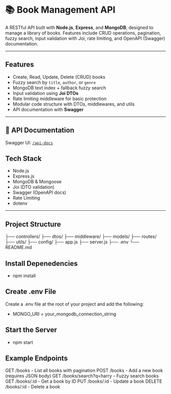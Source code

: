# 📚 Book Management API

A RESTful API built with **Node.js**, **Express**, and **MongoDB**, designed to manage a library of books. Features include CRUD operations, pagination, fuzzy search, input validation with Joi, rate limiting, and OpenAPI (Swagger) documentation.

---

##  Features

- Create, Read, Update, Delete (CRUD) books
- Fuzzy search by `title`, `author`, or `genre`
- MongoDB text index + fallback fuzzy search
- Input validation using **Joi DTOs**
- Rate limiting middleware for basic protection
- Modular code structure with DTOs, middlewares, and utils
- API documentation with **Swagger**

---



## 🧾 API Documentation

 Swagger UI: [`/api-docs`](http://localhost:3000/api-docs)



##  Tech Stack

- Node.js
- Express.js
- MongoDB & Mongoose
- Joi (DTO validation)
- Swagger (OpenAPI docs)
- Rate Limiting
- dotenv

---

##  Project Structure

├── controllers/
├── dtos/
├── middleware/
├── models/
├── routes/
├── utils/
├── config/
├── app.js
├── server.js
├── .env
└── README.md


##  Install Depenedencies
- npm install



##  Create .env File
Create a .env file at the root of your project and add the following:
- MONGO_URI = your_mongodb_connection_string


## Start the Server
- npm start



## Example Endpoints

GET /books - List all books with pagination
POST /books - Add a new book (requires JSON body)
GET /books/search?q=harry - Fuzzy search books
GET /books/:id - Get a book by ID
PUT /books/:id - Update a book
DELETE /books/:id - Delete a book